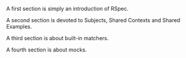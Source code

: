 A first section is simply an introduction of RSpec.

A second section is devoted to Subjects, Shared Contexts and Shared Examples.

A third section is about built-in matchers.

A fourth section is about mocks. 